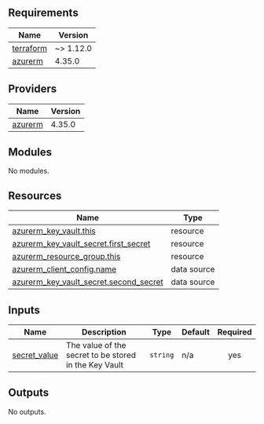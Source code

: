 ## Requirements

| Name | Version |
|------|---------|
| <a name="requirement_terraform"></a> [terraform](#requirement\_terraform) | ~> 1.12.0 |
| <a name="requirement_azurerm"></a> [azurerm](#requirement\_azurerm) | 4.35.0 |

## Providers

| Name | Version |
|------|---------|
| <a name="provider_azurerm"></a> [azurerm](#provider\_azurerm) | 4.35.0 |

## Modules

No modules.

## Resources

| Name | Type |
|------|------|
| [azurerm_key_vault.this](https://registry.terraform.io/providers/hashicorp/azurerm/4.35.0/docs/resources/key_vault) | resource |
| [azurerm_key_vault_secret.first_secret](https://registry.terraform.io/providers/hashicorp/azurerm/4.35.0/docs/resources/key_vault_secret) | resource |
| [azurerm_resource_group.this](https://registry.terraform.io/providers/hashicorp/azurerm/4.35.0/docs/resources/resource_group) | resource |
| [azurerm_client_config.name](https://registry.terraform.io/providers/hashicorp/azurerm/4.35.0/docs/data-sources/client_config) | data source |
| [azurerm_key_vault_secret.second_secret](https://registry.terraform.io/providers/hashicorp/azurerm/4.35.0/docs/data-sources/key_vault_secret) | data source |

## Inputs

| Name | Description | Type | Default | Required |
|------|-------------|------|---------|:--------:|
| <a name="input_secret_value"></a> [secret\_value](#input\_secret\_value) | The value of the secret to be stored in the Key Vault | `string` | n/a | yes |

## Outputs

No outputs.
